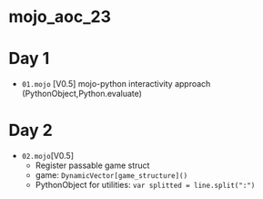 # mojo_aoc_23
# Day 1
- ```01.mojo``` [V0.5]
mojo-python interactivity approach (PythonObject,Python.evaluate)
# Day 2
- ```02.mojo```[V0.5]
  - Register passable game struct
  - game: ```DynamicVector[game_structure]()```
  - PythonObject for utilities: ```var splitted = line.split(":")```
